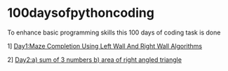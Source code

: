 # 100daysofpythoncoding
To enhance basic programming skills this 100 days of coding task is done

1] [ Day1:Maze Completion Using Left Wall And Right Wall Algorithms](day001.md)

2] [Day2:a) sum of 3 numbers b) area of right angled triangle](day002.md)

